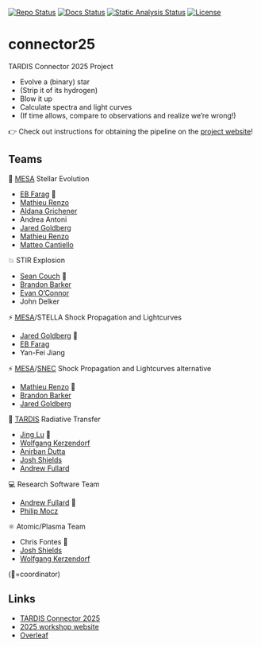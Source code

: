 [![Repo Status][status-badge]][status-link]
[![Docs Status][docs-badge]][docs-link]
[![Static Analysis Status][static-badge]][static-link]
[![License][license-badge]][license-link]

[status-link]:         https://www.repostatus.org/#active
[status-badge]:        https://www.repostatus.org/badges/latest/active.svg
[docs-link]:           https://tardis-sn.github.io/connector25
[docs-badge]:          https://github.com/tardis-sn/connector25/actions/workflows/mkdocs.yaml/badge.svg
[static-link]:         https://github.com/tardis-sn/connector25/actions/workflows/static-analysis.yaml
[static-badge]:        https://github.com/tardis-sn/connector25/actions/workflows/static-analysis.yaml/badge.svg
[license-link]:        https://opensource.org/license/apache-2-0
[license-badge]:       https://img.shields.io/github/license/tardis-sn/connector25

# connector25
TARDIS Connector 2025 Project

* Evolve a (binary) star
* (Strip it of its hydrogen)
* Blow it up
* Calculate spectra and light curves
* (If time allows, compare to observations and realize we’re wrong!)

👉 Check out instructions for obtaining the pipeline on the [project website](https://tardis-sn.github.io/connector25/)!


## Teams

🌟 [MESA](https://github.com/MESAHub/mesa) Stellar Evolution
* [EB Farag](https://github.com/Debraheem) 📌
* [Mathieu Renzo](https://github.com/mathren)
* [Aldana Grichener](https://github.com/AldanaGrichener)
* Andrea Antoni
* [Jared Goldberg](https://github.com/aurimontem)
* [Mathieu Renzo](https://github.com/mathren)
* [Matteo Cantiello](https://github.com/matteocantiello)

💥 STIR Explosion
* [Sean Couch](https://github.com/smcouch) 📌
* [Brandon Barker](https://github.com/astrobarker)
* [Evan O’Connor](https://github.com/evanoconnor)
* John Delker

⚡ [MESA](https://github.com/MESAHub/mesa)/STELLA Shock Propagation and Lightcurves
* [Jared Goldberg](https://github.com/aurimontem) 📌
* [EB Farag](https://github.com/Debraheem)
* Yan-Fei Jiang

⚡ [MESA](https://github.com/MESAHub/mesa)/[SNEC](https://stellarcollapse.org/index.php/SNEC.html) Shock Propagation and Lightcurves alternative
* [Mathieu Renzo](https://github.com/mathren) 📌
* [Brandon Barker](https://github.com/astrobarker)
* [Jared Goldberg](https://github.com/aurimontem)


🌈 [TARDIS](https://github.com/tardis-sn/tardis) Radiative Transfer
* [Jing Lu](https://github.com/DeerWhale) 📌
* [Wolfgang Kerzendorf](https://github.com/wkerzendorf)
* [Anirban Dutta](https://github.com/Knights-Templars)
* [Josh Shields](https://jvshields.github.io/)
* [Andrew Fullard](https://github.com/andrewfullard)

💻 Research Software Team
* [Andrew Fullard](https://github.com/andrewfullard) 📌
* [Philip Mocz](https://github.com/pmocz)

⚛️ Atomic/Plasma Team
* Chris Fontes 📌
* [Josh Shields](https://jvshields.github.io/)
* [Wolfgang Kerzendorf](https://github.com/wkerzendorf)

(📌=coordinator)


## Links

* [TARDIS Connector 2025](https://tardis-sn.github.io/connector25/)
* [2025 workshop website](https://tardis-sn.github.io/tardis-connector/2025)
* [Overleaf](https://www.overleaf.com/project/67d878020ea15b5c5aa9e3d0)
